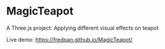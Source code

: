 # MagicTeapot
A Three.js project: Applying different visual effects on teapot

Live demo: https://fredpan.github.io/MagicTeapot/
